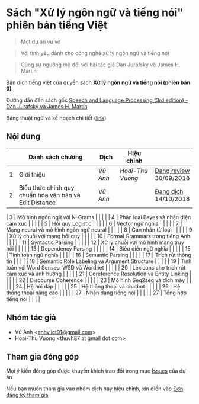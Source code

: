 # Sách "Xử lý ngôn ngữ và tiếng nói" phiên bản tiếng Việt 

> Một dự án vu vơ

> Với tình yêu dành cho công nghệ xử lý ngôn ngữ và tiếng nói

> Cùng sự ngưỡng mộ đối với hai tác giả Dan Jurafsky và James H. Martin

Bản dịch tiếng việt của quyển sách **Xử lý ngôn ngữ và tiếng nói (phiên bản 3)**.

Đường dẫn đến sách gốc [Speech and Language Processing (3rd edition) - Dan Jurafsky và James H. Martin](https://web.stanford.edu/~jurafsky/slp3/)

Bảng thuật ngữ và kế hoạch chi tiết ([link](https://docs.google.com/spreadsheets/d/1iHO-ktjAj4qS9--lijADSiGdsxRmnMuEmrOJoiyLUU8/edit?usp=sharing)) 

## Nội dung

|    | Danh sách chương                                        | Dịch       | Hiệu chỉnh           |                   |
|----|---------------------------------------------------------|------------|---------------------|--------------------|
| 1  | Giới thiệu                                              | *Vũ Anh*   | *Hoai-Thu Vuong*     | [Đang review](pdf/1.pdf)<br/>30/09/2018 |
| 2  | Biểu thức chính quy, chuẩn hóa văn bản và Edit Distance | *Vũ Anh*   |                      | [Đang dịch](pdf/2.pdf)<br>14/10/2018|


| 3  | Mô hình ngôn ngữ với N-Grams                            |            |         |                |
| 4  | Phân loại Bayes và nhận diện cảm xúc                    |            |         |               |
| 5  | Hồi quy Logistic                                        |            |         |              |
| 6  | Vector ngữ nghĩa                                        |            |         |             |
| 7  | Mạng neural và mô hình ngôn ngữ neural                  |            |         |             |
| 8  | Gán nhãn từ loại                                        |            |         |             |
| 9  | Xử lý chuỗi với mạng hồi quy                            |            |         |             |
| 10 | Formal Grammars trong tiếng Anh                         |            |         |            |
| 11 | Syntactic Parsing                                       |            |         |            |
| 12 | Xử lý chuỗi với mô hình mạng truy hồi                   |            |         |            |
| 13 | Dependency Parsing                                      |            |         |            |
| 14 | Biểu diễn ngữ nghĩa                                     |            |         |            |
| 15 | Tính toán ngữ nghĩa                                     |            |         |            |
| 16 | Semantic Parsing                                        |            |         |            |
| 17 | Trích rút thông tin                                     |            |         |            |
| 18 | Semantic Role Labeling và Argument Structure            |            |         |            |
| 19 | Tính toán với Word Senses: WSD và Wordnet               |            |         |            |
| 20 | Lexicons cho trích rút cảm xúc và ảnh hưởng             |            |         |            |
| 21 | Coreference Resolution và Entity Linking                |            |         |            |
| 22 | Discourse Coherence                                     |            |         |            |
| 23 | Mô hình Seq2seq và dịch máy                             |            |         |            |
| 24 | Hệ hỏi đáp                                              |            |         |            |
| 25 | Hệ thống thoại và chatbot                               |            |         |            |
| 26 | Hệ thống thoại nâng cao                                 |            |         |            |
| 27 | Nhận dạng tiếng nói                                     |            |         |            |
| 27 | Tổng hợp tiếng nói                                      |            |         |            |

## Nhóm tác giả 

* Vũ Anh <<anhv.ict91@gmail.com>>
* Hoai-Thu Vuong &lt;thuvh87 at gmail dot com&gt;

## Tham gia đóng góp

Mọi ý kiến đóng góp được khuyến khích trao đổi trong mục [Issues](https://github.com/undertheseanlp/slp3-vietnamese/issues) của dự án 

Nếu bạn muốn tham gia vào nhóm dịch hay hiệu chỉnh, xin điền vào [Đơn đăng ký tham gia](https://goo.gl/forms/MpJTjblliFKi4vLO2)
